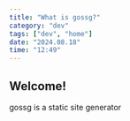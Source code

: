 ```yaml
---
title: "What is gossg?"
category: "dev"
tags: ["dev", "home"]
date: "2024.08.18"
time: "12:49"
---
```


## Welcome!

gossg is a static site generator
